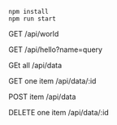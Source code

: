 ```
npm install
npm run start
```

GET
/api/world

GET
/api/hello?name=query

GEt all
/api/data

GET one item
/api/data/:id

POST item
/api/data

DELETE one item
/api/data/:id
